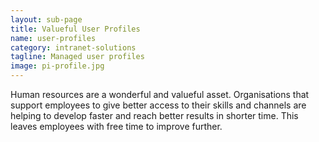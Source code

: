 ```yaml
---
layout: sub-page
title: Valueful User Profiles
name: user-profiles
category: intranet-solutions
tagline: Managed user profiles
image: pi-profile.jpg
---
```


Human resources are a wonderful and valueful asset. Organisations that support employees to give better access to their skills and channels are helping to develop faster and reach better results in shorter time. This leaves employees with free time to improve further.
